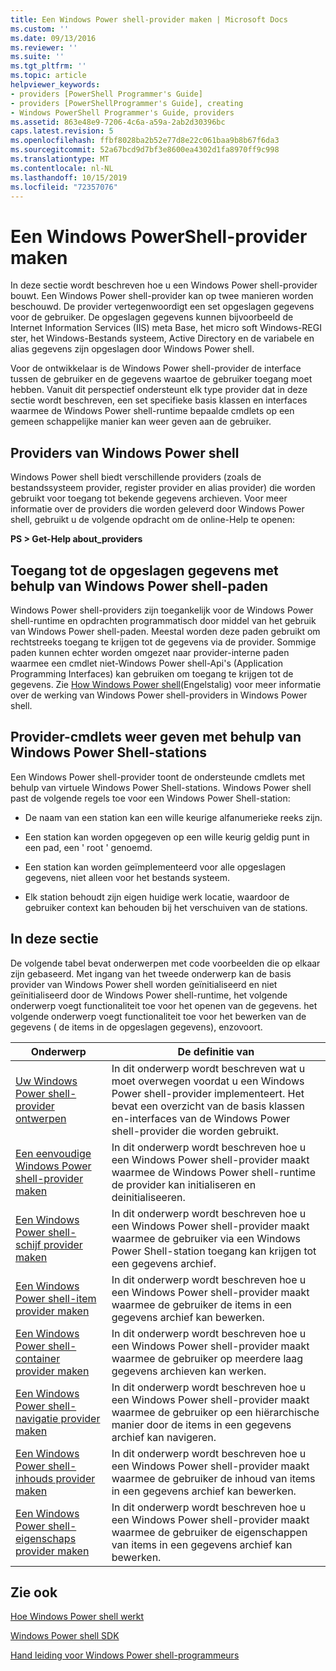 ```yaml
---
title: Een Windows Power shell-provider maken | Microsoft Docs
ms.custom: ''
ms.date: 09/13/2016
ms.reviewer: ''
ms.suite: ''
ms.tgt_pltfrm: ''
ms.topic: article
helpviewer_keywords:
- providers [PowerShell Programmer's Guide]
- providers [PowerShellProgrammer's Guide], creating
- Windows PowerShell Programmer's Guide, providers
ms.assetid: 863e48e9-7206-4c6a-a59a-2ab2d30396bc
caps.latest.revision: 5
ms.openlocfilehash: ffbf8028ba2b52e77d8e22c061baa9b8b67f6da3
ms.sourcegitcommit: 52a67bcd9d7bf3e8600ea4302d1fa8970ff9c998
ms.translationtype: MT
ms.contentlocale: nl-NL
ms.lasthandoff: 10/15/2019
ms.locfileid: "72357076"
---
```

# <a name="how-to-create-a-windows-powershell-provider"></a>Een Windows PowerShell-provider maken

In deze sectie wordt beschreven hoe u een Windows Power shell-provider bouwt. Een Windows Power shell-provider kan op twee manieren worden beschouwd. De provider vertegenwoordigt een set opgeslagen gegevens voor de gebruiker. De opgeslagen gegevens kunnen bijvoorbeeld de Internet Information Services (IIS) meta Base, het micro soft Windows-REGI ster, het Windows-Bestands systeem, Active Directory en de variabele en alias gegevens zijn opgeslagen door Windows Power shell.

Voor de ontwikkelaar is de Windows Power shell-provider de interface tussen de gebruiker en de gegevens waartoe de gebruiker toegang moet hebben. Vanuit dit perspectief ondersteunt elk type provider dat in deze sectie wordt beschreven, een set specifieke basis klassen en interfaces waarmee de Windows Power shell-runtime bepaalde cmdlets op een gemeen schappelijke manier kan weer geven aan de gebruiker.

## <a name="providers-provided-by-windows-powershell"></a>Providers van Windows Power shell

Windows Power shell biedt verschillende providers (zoals de bestandssysteem provider, register provider en alias provider) die worden gebruikt voor toegang tot bekende gegevens archieven. Voor meer informatie over de providers die worden geleverd door Windows Power shell, gebruikt u de volgende opdracht om de online-Help te openen:

**PS > Get-Help about_providers**

## <a name="accessing-the-stored-data-using-windows-powershell-paths"></a>Toegang tot de opgeslagen gegevens met behulp van Windows Power shell-paden

Windows Power shell-providers zijn toegankelijk voor de Windows Power shell-runtime en opdrachten programmatisch door middel van het gebruik van Windows Power shell-paden. Meestal worden deze paden gebruikt om rechtstreeks toegang te krijgen tot de gegevens via de provider. Sommige paden kunnen echter worden omgezet naar provider-interne paden waarmee een cmdlet niet-Windows Power shell-Api's (Application Programming Interfaces) kan gebruiken om toegang te krijgen tot de gegevens. Zie [How Windows Power shell](https://msdn.microsoft.com/en-us/ced30e23-10af-4700-8933-49873bd84d58)(Engelstalig) voor meer informatie over de werking van Windows Power shell-providers in Windows Power shell.

## <a name="exposing-provider-cmdlets-using-windows-powershell-drives"></a>Provider-cmdlets weer geven met behulp van Windows Power Shell-stations

Een Windows Power shell-provider toont de ondersteunde cmdlets met behulp van virtuele Windows Power Shell-stations. Windows Power shell past de volgende regels toe voor een Windows Power Shell-station:

- De naam van een station kan een wille keurige alfanumerieke reeks zijn.

- Een station kan worden opgegeven op een wille keurig geldig punt in een pad, een ' root ' genoemd.

- Een station kan worden geïmplementeerd voor alle opgeslagen gegevens, niet alleen voor het bestands systeem.

- Elk station behoudt zijn eigen huidige werk locatie, waardoor de gebruiker context kan behouden bij het verschuiven van de stations.

## <a name="in-this-section"></a>In deze sectie

De volgende tabel bevat onderwerpen met code voorbeelden die op elkaar zijn gebaseerd. Met ingang van het tweede onderwerp kan de basis provider van Windows Power shell worden geïnitialiseerd en niet geïnitialiseerd door de Windows Power shell-runtime, het volgende onderwerp voegt functionaliteit toe voor het openen van de gegevens. het volgende onderwerp voegt functionaliteit toe voor het bewerken van de gegevens ( de items in de opgeslagen gegevens), enzovoort.

|Onderwerp|De definitie van|
|-----------|----------------|
|[Uw Windows Power shell-provider ontwerpen](./designing-your-windows-powershell-provider.md)|In dit onderwerp wordt beschreven wat u moet overwegen voordat u een Windows Power shell-provider implementeert. Het bevat een overzicht van de basis klassen en-interfaces van de Windows Power shell-provider die worden gebruikt.|
|[Een eenvoudige Windows Power shell-provider maken](./creating-a-basic-windows-powershell-provider.md)|In dit onderwerp wordt beschreven hoe u een Windows Power shell-provider maakt waarmee de Windows Power shell-runtime de provider kan initialiseren en deinitialiseeren.|
|[Een Windows Power shell-schijf provider maken](./creating-a-windows-powershell-drive-provider.md)|In dit onderwerp wordt beschreven hoe u een Windows Power shell-provider maakt waarmee de gebruiker via een Windows Power Shell-station toegang kan krijgen tot een gegevens archief.|
|[Een Windows Power shell-item provider maken](./creating-a-windows-powershell-item-provider.md)|In dit onderwerp wordt beschreven hoe u een Windows Power shell-provider maakt waarmee de gebruiker de items in een gegevens archief kan bewerken.|
|[Een Windows Power shell-container provider maken](./creating-a-windows-powershell-container-provider.md)|In dit onderwerp wordt beschreven hoe u een Windows Power shell-provider maakt waarmee de gebruiker op meerdere laag gegevens archieven kan werken.|
|[Een Windows Power shell-navigatie provider maken](./creating-a-windows-powershell-navigation-provider.md)|In dit onderwerp wordt beschreven hoe u een Windows Power shell-provider maakt waarmee de gebruiker op een hiërarchische manier door de items in een gegevens archief kan navigeren.|
|[Een Windows Power shell-inhouds provider maken](./creating-a-windows-powershell-content-provider.md)|In dit onderwerp wordt beschreven hoe u een Windows Power shell-provider maakt waarmee de gebruiker de inhoud van items in een gegevens archief kan bewerken.|
|[Een Windows Power shell-eigenschaps provider maken](./creating-a-windows-powershell-property-provider.md)|In dit onderwerp wordt beschreven hoe u een Windows Power shell-provider maakt waarmee de gebruiker de eigenschappen van items in een gegevens archief kan bewerken.|

## <a name="see-also"></a>Zie ook

[Hoe Windows Power shell werkt](https://msdn.microsoft.com/en-us/ced30e23-10af-4700-8933-49873bd84d58)

[Windows Power shell SDK](../windows-powershell-reference.md)

[Hand leiding voor Windows Power shell-programmeurs](./windows-powershell-programmer-s-guide.md)
